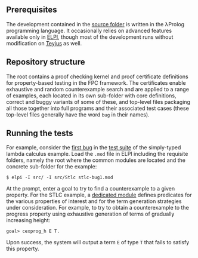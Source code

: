 ## Prerequisites

The development contained in the [source folder](src/) is written in the λProlog
programming language. It occasionally relies on advanced features available only
in [ELPI](https://github.com/LPCIC/elpi), though most of the development runs
without modification on [Teyjus](https://github.com/teyjus/teyjus/) as well.

## Repository structure

The root contains a proof checking kernel and proof certificate definitions for
property-based testing in the FPC framework. The certificates enable exhaustive
and random counterexample search and are applied to a range of examples, each
located in its own sub-folder with core definitions, correct and buggy variants
of some of these, and top-level files packaging all those together into full
programs and their associated test cases (these top-level files generally have
the word `bug` in their names).

## Running the tests

For example, consider the [first bug](src/Stlc/stlc-bug1.mod) in the [test
suite](src/Stlc/) of the simply-typed lambda calculus example. Load the `.mod`
file in ELPI including the requisite folders, namely the root where the common
modules are located and the concrete sub-folder for the example:

    $ elpi -I src/ -I src/Stlc stlc-bug1.mod

At the prompt, enter a goal to try to find a counterexample to a given property.
For the STLC example, a [dedicated module](src/Stlc/stlc-tests.sig) defines
predicates for the various properties of interest and for the term generation
strategies under consideration. For example, to try to obtain a counterexample
to the progress property using exhaustive generation of terms of gradually
increasing height:

    goal> cexprog_h E T.

Upon success, the system will output a term `E` of type `T` that fails to
satisfy this property.

